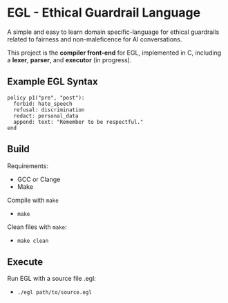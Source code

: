 # EGL - Ethical Guardrail Language

A simple and easy to learn domain specific-language for ethical guardrails related to fairness and non-maleficence for AI conversations.

This project is the **compiler front-end** for EGL, implemented in C, including a **lexer**, **parser**, and **executor** (in progress).

## Example EGL Syntax
```egl
policy p1("pre", "post"):
  forbid: hate_speech
  refusal: discrimination
  redact: personal_data
  append: text: "Remember to be respectful."
end
```

## Build 
Requirements: 
- GCC or Clange
- Make

Compile with `make`
- `make`

Clean files with `make`:
- `make clean`

## Execute
Run EGL with a source file .egl:
- `./egl path/to/source.egl`


